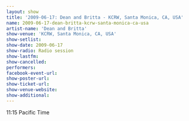 ```yaml
---
layout: show
title: '2009-06-17: Dean and Britta - KCRW, Santa Monica, CA, USA'
name: 2009-06-17-dean-britta-kcrw-santa-monica-ca-usa
artist-name: 'Dean and Britta'
show-venue: 'KCRW, Santa Monica, CA, USA'
show-setlist: 
show-date: 2009-06-17
show-radio: Radio session
show-lastfm: 
show-cancelled: 
performers: 
facebook-event-url: 
show-poster-url: 
show-ticket-url: 
show-venue-website: 
show-additional: 
---
```


11:15 Pacific Time